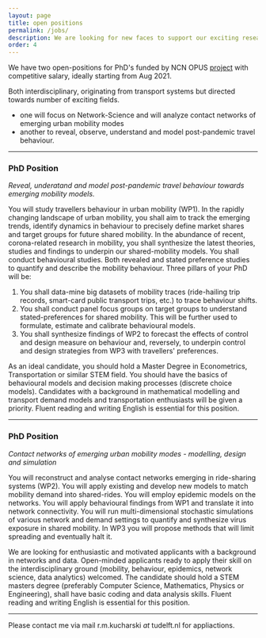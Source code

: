 ```yaml
---
layout: page
title: open positions
permalink: /jobs/
description: We are looking for new faces to support our exciting research
order: 4
---
```


We have two open-positions for PhD's funded by NCN OPUS [project](https://www.ncn.gov.pl/sites/default/files/listy-rankingowe/2020-03-16pfoa/streszczenia/480109-en.pdf) with competitive salary, ideally starting from Aug 2021.

Both interdisciplinary, originating from transport systems but directed towards number of exciting fields.

* one will focus on Network-Science and will analyze contact networks of emerging urban mobility modes
* another to reveal, observe, understand and model post-pandemic travel behaviour.

---

### PhD Position 
*Reveal, underatand and model post-pandemic travel behaviour towards emerging mobility models.*

You will study travellers behaviour in urban mobility (WP1). In the rapidly changing landscape of urban mobility, you shall aim to track the emerging trends, identify dynamics in behaviour to precisely define market shares and target groups for future shared mobility. In the abundance of recent, corona-related research in mobility, you shall synthesize the latest theories, studies and findings to underpin our shared-mobility models. 
You shall conduct behavioural studies. Both revealed and stated preference studies to quantify and describe the mobility behaviour. 
Three pillars of your PhD will be:
1. You shall data-mine big datasets of mobility traces (ride-hailing trip records, smart-card public transport trips, etc.) to trace behaviour shifts.
2. You shall conduct panel focus groups on target groups to understand stated-preferences for shared mobility. This will be further used to formulate, estimate and calibrate behavioural models.
3. You shall synthesize findings of WP2 to forecast the effects of control and design measure on behaviour and, reversely, to underpin control and design strategies from WP3 with travellers' preferences.

As an ideal candidate, you should hold a Master Degree in Econometrics, Transportation or similar STEM field. You should have the basics of behavioural models and decision making processes (discrete choice models). Candidates with a background in mathematical modelling and transport demand models and transportation enthusiasts will be given a priority.
Fluent reading and writing English is essential for this position. 

---

### PhD Position 
*Contact networks of emerging urban mobility modes - modelling, design and simulation*

You will reconstruct and analyse contact networks emerging in ride-sharing systems (WP2). You will apply existing and develop new models to match mobility demand into shared-rides. You will employ epidemic models on the networks. You will apply behavioural findings from WP1 and translate it into network connectivity.  You will run multi-dimensional stochastic simulations of various network and demand settings to quantify and synthesize virus exposure in shared mobility. 
In WP3 you will propose methods that will limit spreading and eventually halt it.

We are looking for enthusiastic and motivated applicants with a background in networks and data. Open-minded applicants ready to apply their skill on the interdisciplinary ground (mobility, behaviour, epidemics, network science, data analytics) welcomed.
The candidate should hold a STEM masters degree (preferably Computer Science, Mathematics, Physics or Engineering), shall have basic coding and data analysis skills. Fluent reading and writing English is essential for this position.

---

Please contact me via mail r.m.kucharski _at_ tudelft.nl for appliactions.

